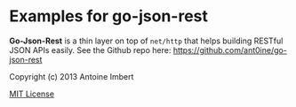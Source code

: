 Examples for go-json-rest
=========================

**Go-Json-Rest** is a thin layer on top of `net/http` that helps building RESTful JSON APIs easily.
See the Github repo here: https://github.com/ant0ine/go-json-rest


Copyright (c) 2013 Antoine Imbert

[MIT License](https://github.com/ant0ine/go-json-rest-examples/blob/master/LICENSE)

